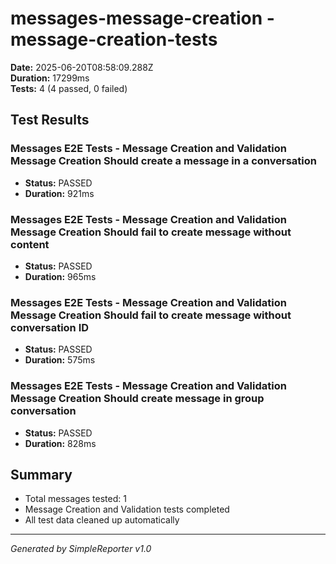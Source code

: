 # messages-message-creation - message-creation-tests

**Date:** 2025-06-20T08:58:09.288Z  
**Duration:** 17299ms  
**Tests:** 4 (4 passed, 0 failed)

## Test Results


### Messages E2E Tests - Message Creation and Validation Message Creation Should create a message in a conversation
- **Status:** PASSED
- **Duration:** 921ms



### Messages E2E Tests - Message Creation and Validation Message Creation Should fail to create message without content
- **Status:** PASSED
- **Duration:** 965ms



### Messages E2E Tests - Message Creation and Validation Message Creation Should fail to create message without conversation ID
- **Status:** PASSED
- **Duration:** 575ms



### Messages E2E Tests - Message Creation and Validation Message Creation Should create message in group conversation
- **Status:** PASSED
- **Duration:** 828ms



## Summary

- Total messages tested: 1
- Message Creation and Validation tests completed
- All test data cleaned up automatically

---
*Generated by SimpleReporter v1.0*
